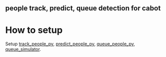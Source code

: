 ## people track, predict, queue detection for cabot

# How to setup
Setup [track_people_py](https://github.ibm.com/trl-ar-vision/track_people_py), [predict_people_py](https://github.ibm.com/trl-ar-vision/predict_people_py), [queue_people_py](https://github.ibm.com/trl-ar-vision/queue_people_py), [queue_simulator](https://github.ibm.com/trl-ar-vision/queue_simulator).
